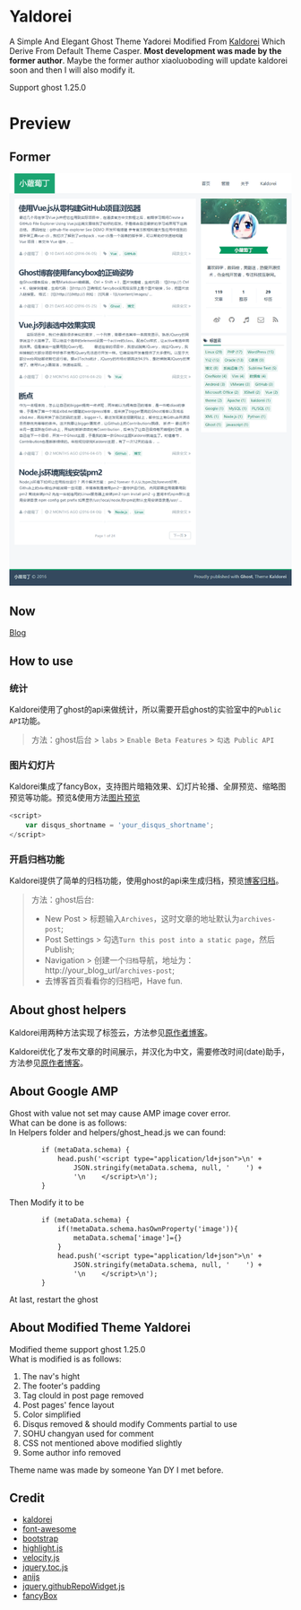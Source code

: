 # Yaldorei
A Simple And Elegant Ghost Theme Yadorei Modified From [Kaldorei](https://github.com/xiaoluoboding/ghost-theme-kaldorei) Which Derive From Default Theme Casper. **Most development was made by the former author**. Maybe the former author xiaoluoboding will update kaldorei soon and then I will also modify it. 

Support ghost 1.25.0
# Preview
## Former
![img](assets/img/preview.png)
## Now
[Blog](http://www.xmsec.cc)
## How to use

### 统计
Kaldorei使用了ghost的api来做统计，所以需要开启ghost的实验室中的`Public API`功能。

> 方法：ghost后台 > `labs` > `Enable Beta Features` > `勾选 Public API`

### 图片幻灯片
Kaldorei集成了fancyBox，支持图片暗箱效果、幻灯片轮播、全屏预览、缩略图预览等功能。预览&使用方法[图片预览](http://xlbd.me/how-to-use-fancybox-in-ghost-blog/)


```js
<script>
    var disqus_shortname = 'your_disqus_shortname';
</script>
```

### 开启归档功能
Kaldorei提供了简单的归档功能，使用ghost的api来生成归档，预览[博客归档](http://xlbd.me/archives-post)。

> 方法：ghost后台:
> * New Post > 标题输入`Archives`，这时文章的地址默认为`archives-post`;
> * Post Settings > 勾选`Turn this post into a static page`，然后Publish;
> * Navigation > 创建一个`归档`导航，地址为：http://your_blog_url/`archives-post`;
> * 去博客首页看看你的归档吧，Have fun.

## About ghost helpers

Kaldorei用两种方法实现了标签云，方法参见[原作者博客](http://xlbd.me/how-to-add-the-tag-cloud-into-ghost-blog/)。

Kaldorei优化了发布文章的时间展示，并汉化为中文，需要修改时间(date)助手，方法参见[原作者博客](http://xlbd.me/ghost-date-i18n/)。

## About Google AMP
Ghost with value not set may cause AMP image cover error.     
What can be done is as follows:     
In Helpers folder and helpers/ghost_head.js we can found:
```
        if (metaData.schema) {
            head.push('<script type="application/ld+json">\n' +
                JSON.stringify(metaData.schema, null, '    ') +
                '\n    </script>\n');
        }
```
Then Modify it to be     
```
        if (metaData.schema) {
	        if(!metaData.schema.hasOwnProperty('image')){
				metaData.schema['image']={}
			}
            head.push('<script type="application/ld+json">\n' +
                JSON.stringify(metaData.schema, null, '    ') +
                '\n    </script>\n');
        }
```
At last, restart the ghost
## About Modified Theme Yaldorei

Modified theme support ghost 1.25.0     
What is modified is as follows:    

1. The nav's hight
2. The footer's padding
3. Tag clould in post page removed
4. Post pages' fence layout
5. Color simplified  
6. Disqus removed & should modify Comments partial to use
7. SOHU changyan used for comment
8. CSS not mentioned above modified slightly
9. Some author info removed

Theme name was made by someone Yan DY I met before.

## Credit

* [kaldorei](https://github.com/xiaoluoboding/ghost-theme-kaldorei)
* [font-awesome](https://github.com/FortAwesome/Font-Awesome)
* [bootstrap](https://github.com/twbs/bootstrap)
* [highlight.js](https://github.com/isagalaev/highlight.js)
* [velocity.js](https://github.com/julianshapiro/velocity)
* [jquery.toc.js](https://github.com/jgallen23/toc)
* [anijs](https://github.com/anijs/anijs)
* [jquery.githubRepoWidget.js](https://github.com/JoelSutherland/GitHub-jQuery-Repo-Widget)
* [fancyBox](https://github.com/fancyapps/fancyBox)

